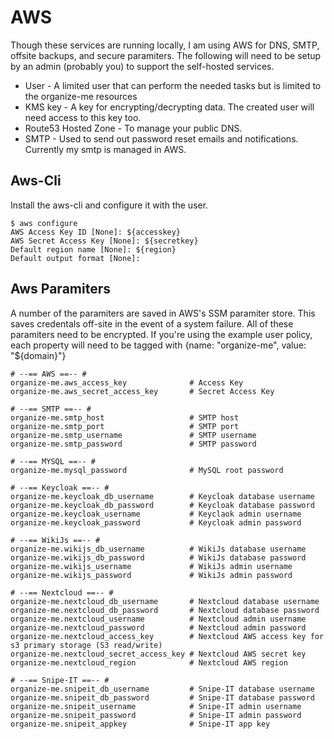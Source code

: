 # AWS
Though these services are running locally, I am using AWS for DNS, SMTP, offsite backups, and secure paramiters. The following will need to be setup by an admin (probably you) to support the self-hosted services.

 * User - A limited user that can perform the needed tasks but is limited to the organize-me resources
 * KMS key - A key for encrypting/decrypting data. The created user will need access to this key too.
 * Route53 Hosted Zone - To manage your public DNS.
 * SMTP - Used to send out password reset emails and notifications. Currently my smtp is managed in AWS.
 

## Aws-Cli
Install the aws-cli and configure it with the user.
```
$ aws configure
AWS Access Key ID [None]: ${accesskey}
AWS Secret Access Key [None]: ${secretkey}
Default region name [None]: ${region}
Default output format [None]:
```

## Aws Paramiters
A number of the paramiters are saved in AWS's SSM paramiter store. This saves credentals off-site in the event of a system failure. All of these paramiters need to be encrypted. If you're using the example user policy, each property will need to be tagged with {name: "organize-me", value: "${domain}"}

```
# --== AWS ==-- #
organize-me.aws_access_key              # Access Key
organize-me.aws_secret_access_key       # Secret Access Key

# --== SMTP ==-- #
organize-me.smtp_host                   # SMTP host
organize-me.smtp_port                   # SMTP port
organize-me.smtp_username               # SMTP username
organize-me.smtp_password               # SMTP password

# --== MYSQL ==-- #
organize-me.mysql_password              # MySQL root password

# --== Keycloak ==-- #
organize-me.keycloak_db_username        # Keycloak database username
organize-me.keycloak_db_password        # Keycloak database password
organize-me.keycloak_username           # Keyclaok admin username
organize-me.keycloak_password           # Keycloak admin password

# --== WikiJs ==-- #
organize-me.wikijs_db_username          # WikiJs database username
organize-me.wikijs_db_password          # WikiJs database password
organize-me.wikijs_username             # WikiJs admin username
organize-me.wikijs_password             # WikiJs admin password

# --== Nextcloud ==-- #
organize-me.nextcloud_db_username       # Nextcloud database username
organize-me.nextcloud_db_password       # Nextcloud database password
organize-me.nextcloud_username          # Nextcloud admin username
organize-me.nextcloud_password          # Nextcloud admin password
organize-me.nextcloud_access_key        # Nextcloud AWS access key for s3 primary storage (S3 read/write)
organize-me.nextcloud_secret_access_key # Nextcloud AWS secret key
organize-me.nextcloud_region            # Nextcloud AWS region

# --== Snipe-IT ==-- #
organize-me.snipeit_db_username         # Snipe-IT database username
organize-me.snipeit_db_password         # Snipe-IT database password
organize-me.snipeit_username            # Snipe-IT admin username
organize-me.snipeit_password            # Snipe-IT admin password
organize-me.snipeit_appkey              # Snipe-IT app key
```
